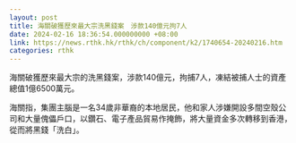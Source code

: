 ```yaml
---
layout: post
title: 海關破獲歷來最大宗洗黑錢案　涉款140億元拘7人
date: 2024-02-16 18:36:54.000000000 +08:00
link: https://news.rthk.hk/rthk/ch/component/k2/1740654-20240216.htm
categories: rthk
---
```


海關破獲歷來最大宗的洗黑錢案，涉款140億元，拘捕7人，凍結被捕人士的資產總值1億6500萬元。

海關指，集團主腦是一名34歲非華裔的本地居民，他和家人涉嫌開設多間空殼公司和大量傀儡戶口，以鑽石、電子產品貿易作掩飾，將大量資金多次轉移到香港，從而將黑錢「洗白」。
